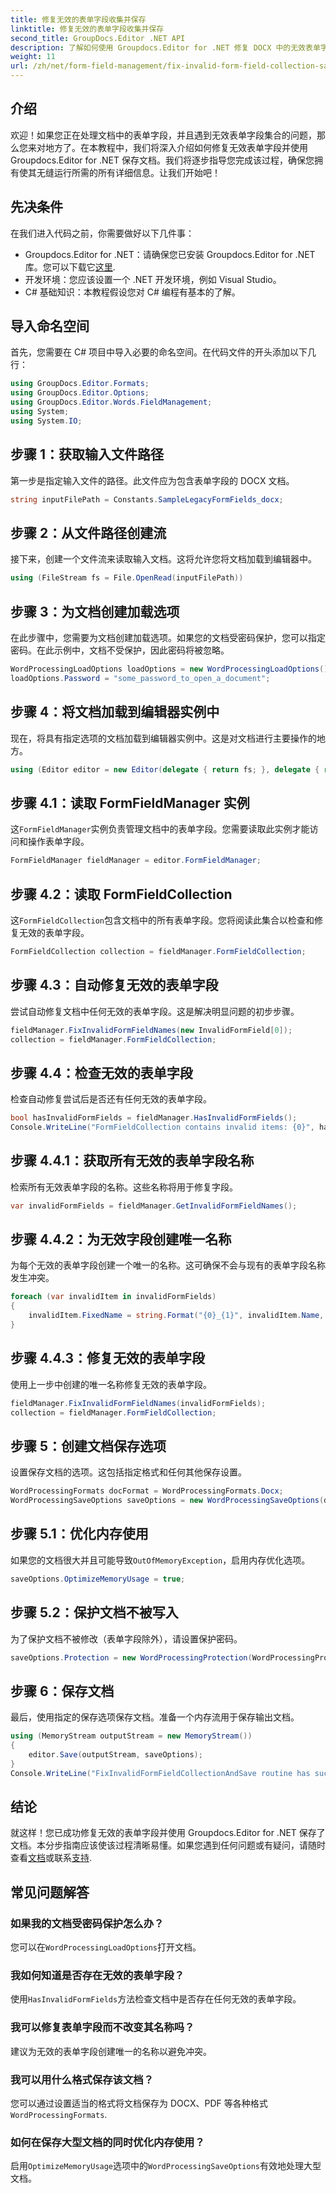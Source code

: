 ```yaml
---
title: 修复无效的表单字段收集并保存
linktitle: 修复无效的表单字段收集并保存
second_title: GroupDocs.Editor .NET API
description: 了解如何使用 Groupdocs.Editor for .NET 修复 DOCX 中的无效表单字段。按照本指南确保您的文档没有错误并安全保存。
weight: 11
url: /zh/net/form-field-management/fix-invalid-form-field-collection-save/
---
```

## 介绍
欢迎！如果您正在处理文档中的表单字段，并且遇到无效表单字段集合的问题，那么您来对地方了。在本教程中，我们将深入介绍如何修复无效表单字段并使用 Groupdocs.Editor for .NET 保存文档。我们将逐步指导您完成该过程，确保您拥有使其无缝运行所需的所有详细信息。让我们开始吧！
## 先决条件
在我们进入代码之前，你需要做好以下几件事：
-  Groupdocs.Editor for .NET：请确保您已安装 Groupdocs.Editor for .NET 库。您可以下载它[这里](https://releases.groupdocs.com/editor/net/).
- 开发环境：您应该设置一个 .NET 开发环境，例如 Visual Studio。
- C# 基础知识：本教程假设您对 C# 编程有基本的了解。
## 导入命名空间
首先，您需要在 C# 项目中导入必要的命名空间。在代码文件的开头添加以下几行：
```csharp
using GroupDocs.Editor.Formats;
using GroupDocs.Editor.Options;
using GroupDocs.Editor.Words.FieldManagement;
using System;
using System.IO;
```
## 步骤 1：获取输入文件路径
第一步是指定输入文件的路径。此文件应为包含表单字段的 DOCX 文档。
```csharp
string inputFilePath = Constants.SampleLegacyFormFields_docx;
```
## 步骤 2：从文件路径创建流
接下来，创建一个文件流来读取输入文档。这将允许您将文档加载到编辑器中。
```csharp
using (FileStream fs = File.OpenRead(inputFilePath))
```
## 步骤 3：为文档创建加载选项
在此步骤中，您需要为文档创建加载选项。如果您的文档受密码保护，您可以指定密码。在此示例中，文档不受保护，因此密码将被忽略。
```csharp
WordProcessingLoadOptions loadOptions = new WordProcessingLoadOptions();
loadOptions.Password = "some_password_to_open_a_document";
```
## 步骤 4：将文档加载到编辑器实例中
现在，将具有指定选项的文档加载到编辑器实例中。这是对文档进行主要操作的地方。
```csharp
using (Editor editor = new Editor(delegate { return fs; }, delegate { return loadOptions; }))
```
## 步骤 4.1：读取 FormFieldManager 实例
这`FormFieldManager`实例负责管理文档中的表单字段。您需要读取此实例才能访问和操作表单字段。
```csharp
FormFieldManager fieldManager = editor.FormFieldManager;
```
## 步骤 4.2：读取 FormFieldCollection
这`FormFieldCollection`包含文档中的所有表单字段。您将阅读此集合以检查和修复无效的表单字段。
```csharp
FormFieldCollection collection = fieldManager.FormFieldCollection;
```
## 步骤 4.3：自动修复无效的表单字段
尝试自动修复文档中任何无效的表单字段。这是解决明显问题的初步步骤。
```csharp
fieldManager.FixInvalidFormFieldNames(new InvalidFormField[0]);
collection = fieldManager.FormFieldCollection;
```
## 步骤 4.4：检查无效的表单字段
检查自动修复尝试后是否还有任何无效的表单字段。
```csharp
bool hasInvalidFormFields = fieldManager.HasInvalidFormFields();
Console.WriteLine("FormFieldCollection contains invalid items: {0}", hasInvalidFormFields);
```
## 步骤 4.4.1：获取所有无效的表单字段名称
检索所有无效表单字段的名称。这些名称将用于修复字段。
```csharp
var invalidFormFields = fieldManager.GetInvalidFormFieldNames();
```
## 步骤 4.4.2：为无效字段创建唯一名称
为每个无效的表单字段创建一个唯一的名称。这可确保不会与现有的表单字段名称发生冲突。
```csharp
foreach (var invalidItem in invalidFormFields)
{
    invalidItem.FixedName = string.Format("{0}_{1}", invalidItem.Name, Guid.NewGuid());
}
```
## 步骤 4.4.3：修复无效的表单字段
使用上一步中创建的唯一名称修复无效的表单字段。
```csharp
fieldManager.FixInvalidFormFieldNames(invalidFormFields);
collection = fieldManager.FormFieldCollection;
```
## 步骤 5：创建文档保存选项
设置保存文档的选项。这包括指定格式和任何其他保存设置。
```csharp
WordProcessingFormats docFormat = WordProcessingFormats.Docx;
WordProcessingSaveOptions saveOptions = new WordProcessingSaveOptions(docFormat);
```
## 步骤 5.1：优化内存使用
如果您的文档很大并且可能导致`OutOfMemoryException`，启用内存优化选项。
```csharp
saveOptions.OptimizeMemoryUsage = true;
```
## 步骤 5.2：保护文档不被写入
为了保护文档不被修改（表单字段除外），请设置保护密码。
```csharp
saveOptions.Protection = new WordProcessingProtection(WordProcessingProtectionType.AllowOnlyFormFields, "write_password");
```
## 步骤 6：保存文档
最后，使用指定的保存选项保存文档。准备一个内存流用于保存输出文档。
```csharp
using (MemoryStream outputStream = new MemoryStream())
{
    editor.Save(outputStream, saveOptions);
}
Console.WriteLine("FixInvalidFormFieldCollectionAndSave routine has successfully finished");
```
## 结论
就这样！您已成功修复无效的表单字段并使用 Groupdocs.Editor for .NET 保存了文档。本分步指南应该使该过程清晰易懂。如果您遇到任何问题或有疑问，请随时查看[文档](https://tutorials.groupdocs.com/editor/net/)或联系[支持](https://forum.groupdocs.com/c/editor/20).
## 常见问题解答
### 如果我的文档受密码保护怎么办？
您可以在`WordProcessingLoadOptions`打开文档。
### 我如何知道是否存在无效的表单字段？
使用`HasInvalidFormFields`方法检查文档中是否存在任何无效的表单字段。
### 我可以修复表单字段而不改变其名称吗？
建议为无效的表单字段创建唯一的名称以避免冲突。
### 我可以用什么格式保存该文档？
您可以通过设置适当的格式将文档保存为 DOCX、PDF 等各种格式`WordProcessingFormats`.
### 如何在保存大型文档的同时优化内存使用？
启用`OptimizeMemoryUsage`选项中的`WordProcessingSaveOptions`有效地处理大型文档。